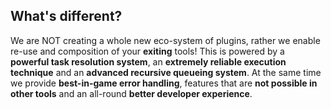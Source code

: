 ## What's different?

We are NOT creating a whole new eco-system of plugins, rather we enable re-use and composition
of your **exiting** tools! This is powered by a **powerful task resolution system**, 
an **extremely reliable execution technique** and an **advanced recursive queueing system**. At the same time
we provide **best-in-game error handling**, features that are **not possible in other tools** and
  an all-round **better developer experience**.
